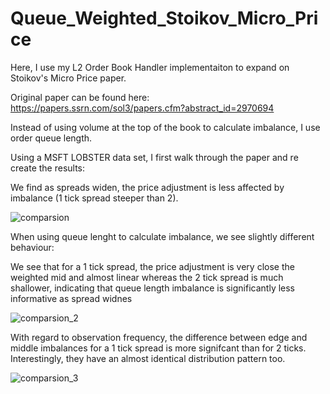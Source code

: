 # Queue_Weighted_Stoikov_Micro_Price

Here, I use my L2 Order Book Handler implementaiton to expand on Stoikov's Micro Price paper.

Original paper can be found here: https://papers.ssrn.com/sol3/papers.cfm?abstract_id=2970694

Instead of using volume at the top of the book to calculate imbalance, I use order queue length.

Using a MSFT LOBSTER data set, I first walk through the paper and re create the results:

We find as spreads widen, the price adjustment is less affected by imbalance (1 tick spread steeper than 2).

![comparsion](https://github.com/samdelaney42/Stoikov_Micro_Price/blob/main/data/images/adj.png)

When using queue lenght to calculate imbalance, we see slightly different behaviour:

We see that for a 1 tick spread, the price adjustment is very close the weighted mid and almost linear whereas the 2 tick spread is much shallower, indicating that queue length imbalance is significantly less informative as spread widnes

![comparsion_2](https://github.com/samdelaney42/Stoikov_Micro_Price/blob/main/data/images/q_adj.png)

With regard to observation frequency, the difference between edge and middle imbalances for a 1 tick spread is more signifcant than for 2 ticks.
Interestingly, they have an almost identical distribution pattern too.

![comparsion_3](https://github.com/samdelaney42/Stoikov_Micro_Price/blob/main/data/images/q_counts.png)


